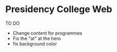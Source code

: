 # Presidency College Web

TO DO

- Change content for programmes
- Fix the "at" at the hero
- fix background color
